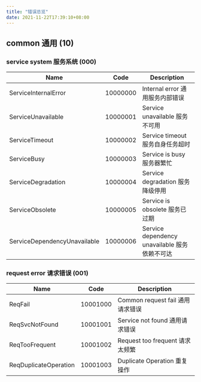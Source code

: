 ```yaml
---
title: "错误总览"
date: 2021-11-22T17:39:10+08:00
---
```

## common 通用 (10)
### service system 服务系统 (000)
| Name                       | Code     | Description                     |
|----------------------------|----------|---------------------------------|
| ServiceInternalError | 10000000 | Internal error 通用服务内部错误 |
| ServiceUnavailable | 10000001 | Service unavailable 服务不可用 |
| ServiceTimeout | 10000002 | Service timeout 服务自身任务超时 |
| ServiceBusy | 10000003 | Service is busy 服务器繁忙 |
| ServiceDegradation | 10000004 | Service degradation 服务降级停用 |
| ServiceObsolete | 10000005 | Service is obsolete 服务已过期 |
| ServiceDependencyUnavailable | 10000006 | Service dependency unavailable 服务依赖不可达 |
### request error 请求错误 (001)
| Name                       | Code     | Description                     |
|----------------------------|----------|---------------------------------|
| ReqFail | 10001000 | Common request fail 通用请求错误 |
| ReqSvcNotFound | 10001001 | Service not found 通用请求错误  |
| ReqTooFrequent | 10001002 | Request too frequent 请求太频繁 |
| ReqDuplicateOperation | 10001003 | Duplicate Operation 重复操作 |
